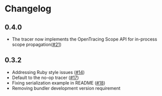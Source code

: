 # Changelog

## 0.4.0
* The tracer now implements the OpenTracing Scope API for in-process scope propagation([#21](https://github.com/opentracing/opentracing-ruby/pull/21))

## 0.3.2

* Addressing Ruby style issues ([#14](https://github.com/opentracing/opentracing-ruby/pull/14))
* Default to the no-op tracer ([#17](https://github.com/opentracing/opentracing-ruby/pull/17))
* Fixing serialization example in README ([#18](https://github.com/opentracing/opentracing-ruby/pull/18))
* Removing bundler development version requirement

